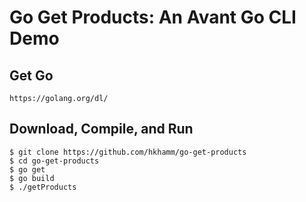 # Go Get Products: An Avant Go CLI Demo

## Get Go
```
https://golang.org/dl/
```

## Download, Compile, and Run
```
$ git clone https://github.com/hkhamm/go-get-products
$ cd go-get-products
$ go get
$ go build
$ ./getProducts
```
